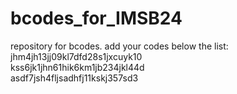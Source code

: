 # bcodes_for_IMSB24
repository for bcodes.
add your codes below the list:\
jhm4jh13jj09kl7dfd28s1jxcuyk10\
kss6jk1jhn61hik6km1jb234jkl44d\
asdf7jsh4fljsadhfj11kskj357sd3
